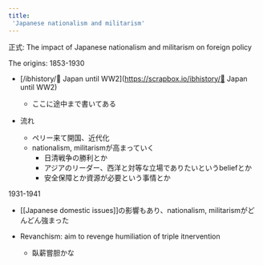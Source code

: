 ```yaml
---
title:
 'Japanese nationalism and militarism'
---
```


正式: The impact of Japanese nationalism and militarism on foreign policy

The origins: 1853-1930
- [/ibhistory/📕 Japan until WW2](https://scrapbox.io/ibhistory/📕 Japan until WW2)
    - ここに途中まで書いてある

- 流れ
    - ペリー来て開国、近代化
    - nationalism, militarismが高まっていく
        - 日清戦争の勝利とか
        - アジアのリーダー、西洋と対等な立場でありたいというbeliefとか
        - 安全保障とか資源が必要という事情とか

1931-1941
- [[Japanese domestic issues]]の影響もあり、nationalism, militarismがどんどん強まった

- Revanchism: aim to revenge humiliation of triple itnervention
    - 臥薪嘗胆かな

